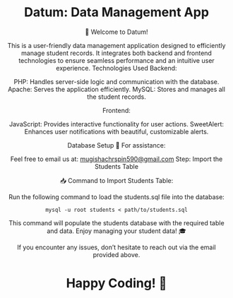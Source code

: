 <div align="center">

# Datum: Data Management App
🎉 Welcome to Datum!

This is a user-friendly data management application designed to efficiently manage student records.
It integrates both backend and frontend technologies to ensure seamless performance and an intuitive user experience.
Technologies Used
Backend:

PHP: Handles server-side logic and communication with the database.
Apache: Serves the application efficiently.
MySQL: Stores and manages all the student records.

Frontend:

JavaScript: Provides interactive functionality for user actions.
SweetAlert: Enhances user notifications with beautiful, customizable alerts.

Database Setup
📧 For assistance:

Feel free to email us at: mugishachrspin590@gmail.com
Step: Import the Students Table

📥 Command to Import Students Table:

Run the following command to load the students.sql file into the database:

    mysql -u root students < path/to/students.sql

This command will populate the students database with the required table and data.
Enjoy managing your student data! 🎓

If you encounter any issues, don’t hesitate to reach out via the email provided above.

# Happy Coding! 🚀
</div>